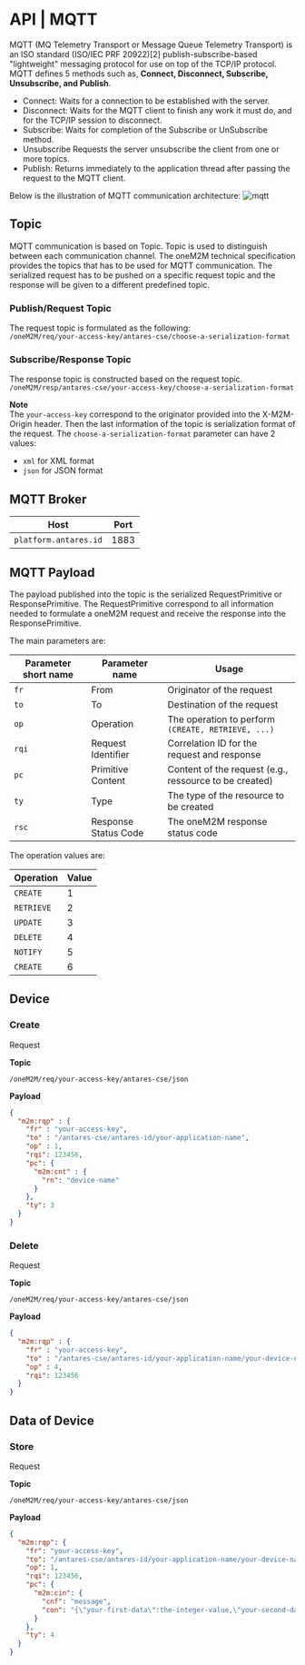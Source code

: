 # API | MQTT

MQTT (MQ Telemetry Transport or Message Queue Telemetry Transport) is an ISO standard (ISO/IEC PRF 20922)[2] publish-subscribe-based "lightweight" messaging protocol for use on top of the TCP/IP protocol. MQTT defines 5 methods such as, **Connect, Disconnect, Subscribe, Unsubscribe, and Publish**.

* Connect: Waits for a connection to be established with the server.
* Disconnect: Waits for the MQTT client to finish any work it must do, and for the TCP/IP session to disconnect.
* Subscribe: Waits for completion of the Subscribe or UnSubscribe method.
* Unsubscribe Requests the server unsubscribe the client from one or more topics.
* Publish: Returns immediately to the application thread after passing the request to the MQTT client.  

Below is the illustration of MQTT communication architecture:
![mqtt](/../assets/mqttflow.jpg)

## Topic
MQTT communication is based on Topic. Topic is used to distinguish between each communication channel. The oneM2M technical specification provides the topics that has to be used for MQTT communication. The serialized request has to be pushed on a specific request topic and the response will be given to a different predefined topic.

### Publish/Request Topic
The request topic is formulated as the following:  
`/oneM2M/req/your-access-key/antares-cse/choose-a-serialization-format`

### Subscribe/Response Topic
The response topic is constructed based on the request topic.  
`/oneM2M/resp/antares-cse/your-access-key/choose-a-serialization-format`

**Note**  
The `your-access-key` correspond to the originator provided into the X-M2M-Origin header. Then the last information of the topic is serialization format of the request. The `choose-a-serialization-format` parameter can have 2 values:

* `xml` for XML format
* `json` for JSON format

## MQTT Broker

| Host | Port |
|------|------|
| `platform.antares.id` | 1883 |

## MQTT Payload
The payload published into the topic is the serialized RequestPrimitive or ResponsePrimitive. The RequestPrimitive correspond to all information needed to formulate a oneM2M request and receive the response into the ResponsePrimitive.

The main parameters are:

| Parameter short name | Parameter name | Usage |
|----------------------|----------------|-------|
| `fr` | From | Originator of the request |
| `to` | To   | Destination of the request |
| `op` | Operation | The operation to perform `(CREATE, RETRIEVE, ...)` |
| `rqi` | Request Identifier | Correlation ID for the request and response |
| `pc` | Primitive Content | Content of the request (e.g., ressource to be created) |
| `ty` | Type | The type of the resource to be created |
| `rsc` | Response Status Code | The oneM2M response status code |

The operation values are:

| Operation | Value |
|-----------|-------|
| `CREATE`  | 1     |
| `RETRIEVE`  | 2     |
| `UPDATE`  | 3     |
| `DELETE`  | 4     |
| `NOTIFY`  | 5     |
| `CREATE`  | 6     |

## Device
### Create
Request  

**Topic**  

`/oneM2M/req/your-access-key/antares-cse/json`  

**Payload**  
```json
{
  "m2m:rqp" : {
    "fr" : "your-access-key",
    "to" : "/antares-cse/antares-id/your-application-name",
    "op" : 1,
    "rqi": 123456,
    "pc": {
      "m2m:cnt" : {
        "rn": "device-name"
      }
    },
    "ty": 3
  }
}
```
### Delete
Request  

**Topic**  

`/oneM2M/req/your-access-key/antares-cse/json`  

**Payload**  
```json
{
  "m2m:rqp" : {
    "fr" : "your-access-key",
    "to" : "/antares-cse/antares-id/your-application-name/your-device-name",
    "op" : 4,
    "rqi": 123456
  }
}
```

## Data of Device
### Store
Request  

**Topic**  

`/oneM2M/req/your-access-key/antares-cse/json`  

**Payload**  
```json
{
  "m2m:rqp": {
    "fr": "your-access-key",
    "to": "/antares-cse/antares-id/your-application-name/your-device-name",
    "op": 1,
    "rqi": 123456,
    "pc": {
      "m2m:cin": {
        "cnf": "message",
        "con": "{\"your-first-data\":the-integer-value,\"your-second-data\":\"the-string-data\"}"
      }
    },
    "ty": 4
  }
}
```
